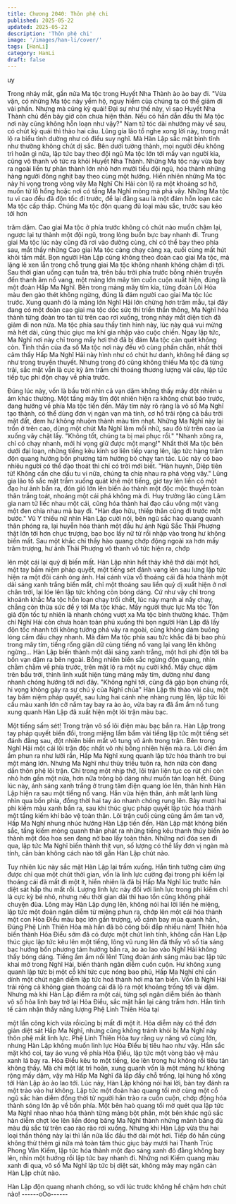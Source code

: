 ```yaml
---
title: Chương 2040: Thôn phệ chi
published: 2025-05-22
updated: 2025-05-22
description: 'Thôn phệ chi'
image: '/images/han-li/cover/'
tags: [HanLi]
category: HanLi
draft: false
---
```


uy

Trong nháy mắt, gần nửa Ma tộc trong Huyết Nha Thành ào ào
bay đi.
"Vừa vặn, có những Ma tộc này yểm hộ, nguy hiểm của chúng ta
có thể giảm đi vài phần. Nhưng mà cũng kỳ quái! Đại sự như thế
này, vì sao Huyết Nha Thành chủ đến bây giờ còn chưa hiện thân.
Nếu có hắn dẫn đầu thì Ma tộc nơi này cũng không hỗn loạn như
vậy?" Nam tử tóc dài nhướng mày về sau, có chút kỳ quái thì thào
hai câu.
Lũng gia lão tổ nghe xong lời này, trong mắt lộ ra biểu tình dường
như có điều suy nghĩ.
Mà Hàn Lập sắc mặt bình tĩnh như thường không chút dị sắc.
Bên dưới tường thành, mọi người đều không trì hoãn gì nữa, lập
tức bay theo đội ngũ Ma tộc lớn tới mấy vạn người kia, cũng vô
thanh vô tức ra khỏi Huyết Nha Thành.
Những Ma tộc này vừa bay ra ngoài liền tự phân thành lớn nhỏ
hơn mười tiểu đội ngũ, hóa thành những hàng người đông nghịt
bay theo cùng một hướng.
Hiển nhiên những Ma tộc này hi vọng trong vòng vây Ma Nghĩ Chi
Hải còn lộ ra một khoảng sơ hở, muốn từ lỗ hổng hoặc nơi có
tầng Ma Nghĩ mỏng mà phá vây.
Những Ma tộc tu vi cao đều đã độn tốc đi trước, để lại đằng sau
là một đám hỗn loạn các Ma tộc cấp thấp.
Chúng Ma tộc độn quang đủ loại màu sắc, trước sau kéo tới hơn

trăm dặm.
Cao giai Ma tộc ở phía trước không có chút nào muốn chậm lại,
ngược lại tự thành một đội ngũ, trong lòng buồn bực bay nhanh
đi.
Trung giai Ma tộc lúc này cũng đã rơi vào đường cùng, chỉ có thể
bay theo phía sau, mắt thấy những Cao giai Ma tộc càng chạy
càng xa, cuối cùng mất hút khỏi tầm mắt.
Bọn người Hàn Lập cũng không theo đoàn cao giai Ma tộc, mà
lặng lẽ xen lẫn trong chỗ trung giai Ma tộc không nhanh không
chậm đi tới.
Sau thời gian uống cạn tuần trà, trên bầu trời phía trước bỗng
nhiên truyền đến thanh âm nổ vang, một mảng lớn mây tím cuồn
cuộn xuất hiện, đúng là một đoàn Hấp Ma Nghĩ.
Bên trong mảng mây tím kia, từng đoàn Lôi Hỏa màu đen gào
thét không ngừng, đúng là đám người cao giai Ma tộc lúc trước.
Xung quanh đó là mảng lớn Nghĩ Hải lớn chừng hơn trăm mẫu,
tại đây đang có một đoàn cao giai ma tộc dốc sức thi triển thần
thông, Ma Nghĩ hóa thành từng đoàn tro tàn từ trên cao rơi
xuống, trong nháy mắt diện tích đã giảm đi non nửa.
Ma tộc phía sau thấy tình hình này, lúc này quá vui mừng mà hét
dài, cũng thúc giục ma khí gia nhập vào cuộc chiến.
Ngay lập tức, Ma Nghĩ nơi này chỉ trong mấy hơi thở đã bị đám
Ma tộc càn quét không còn.
Tinh thần của đa số Ma tộc nơi này đều vô cùng phấn chấn, nhất
thời cảm thấy Hấp Ma Nghĩ Hải này hình như có chút hư danh,
không hề đáng sợ như trong truyền thuyết.
Nhưng trong đó cũng không thiếu Ma tộc đã từng trải, sắc mặt
vẫn là cực kỳ âm trầm chỉ thoáng thương lượng vài câu, lập tức
tiếp tục phi độn chạy về phía trước.

Đúng lúc này, vốn là bầu trời nhìn cả vạn dặm không thấy mây đột
nhiên u ám khác thường. Một tầng mây tím đột nhiên hiện ra
không chút báo trước, đang hướng về phía Ma tộc tiến đến.
Mây tím này rõ ràng là vô số Ma Nghĩ tạo thành, có thể dùng đơn
vị ngàn vạn mà tính, cơ hồ trải rộng cả bầu trời mặt đất, đem hư
không nhuộm thành màu tím nhạt.
Những Ma Nghĩ này lại trốn ở trên cao, dùng một chút Ma Nghĩ
làm mồi nhử, sau đó từ trên cao ùa xuống vây chặt lấy.
"Không tốt, chúng ta bị mai phục rồi."
"Nhanh xông ra, chỉ có chạy nhanh, mới hi vọng giữ được một
mạng!"
Nhất thời Ma tộc bên dưới đại loạn, những tiếng kêu kinh sợ liên
tiếp vang lên, lập tức hàng trăm độn quang hướng bốn phương
tám hướng bỏ chạy tan tác.
Lúc này có bao nhiêu người có thể đào thoát thì chỉ có trời mới
biết.
"Hàn huynh, Diệp tiên tử! Không cần che dấu tu vi nữa, chúng ta
chia nhau ra phá vòng vây." Lũng gia lão tổ sắc mặt trầm xuống
quát khẽ một tiếng, giơ tay lên liền có một đạo hư ảnh bắn ra, đón
gió lớn lên biến ảo thành một độc mộc thuyền toàn thân trắng
toát, nhoáng một cái phá không mà đi.
Huy trưởng lão cùng Lâm gia nam tử liếc nhau một cái, cũng hóa
thành hai đạo cầu vồng một vàng một đen chia nhau mà bay đi.
"Hàn đạo hữu, thiếp thân cũng đi trước một bước." Vũ Y thiếu nữ
nhìn Hàn Lập cười nói, bên ngũ sắc hào quang quanh thân phóng
ra, lại huyễn hóa thành một đầu hư ảnh Ngũ Sắc Thải Phượng
thật lớn tới hơn chục trượng, bao bọc lấy nữ tử rồi nhập vào trong
hư không biến mất.
Sau một khắc chỉ thấy hào quang chớp động ngoài xa hơn mấy
trăm trượng, hư ảnh Thải Phượng vô thanh vô tức hiện ra, chớp

lên một cái lại quỷ dị biến mất.
Hàn Lập nhìn hết thảy khẽ thở dài một hơi, một tay bấm niệm
pháp quyết, một tiếng sét đánh vang lên sau lưng lập tức hiện ra
một đôi cánh óng ánh.
Hai cánh vừa vỗ thoáng cái đã hóa thành một dải sáng xanh trắng
biến mất, chỉ một thoáng sau liền quỷ dị xuất hiện ở nơi chân trời,
lại lóe lên lập tức không còn bóng dáng.
Cứ như vậy chỉ trong khoảnh khắc Ma tộc hỗn loạn chạy trối chết,
lúc này mạnh ai nấy chạy, chẳng còn thừa sức để ý tới Ma tộc
khác.
Mấy người thực lực Ma tộc Tôn giả độn tốc tự nhiên là nhanh
chóng vượt xa Ma tộc bình thường khác.
Thậm chí Nghĩ Hải còn chưa hoàn toàn phủ xuống thì bọn người
Hàn Lập đã lấy độn tốc nhanh tới không tưởng phá vây ra ngoài,
cũng không dám buông lỏng cắm đầu chạy nhanh.
Mà đám Ma tộc phía sau tức khắc đã bị bao phủ trong mây tím,
tiếng rống giận dữ cùng tiếng nổ vang lại vang lên không ngừng...
Hàn Lập biến thành một dải sáng xanh trắng, một hơi phi độn tới
ba bốn vạn dặm ra bên ngoài. Bỗng nhiên biến sắc ngừng độn
quang, nhìn chằm chằm về phía trước, trên mặt lộ ra một nụ cười
khổ.
Mấy chục dặm trên bầu trời, thình lình xuất hiện từng mảng mây
tím, dường như đang nhanh chóng hướng tới nơi đây.
"Không nghĩ tới, cũng đã gặp bọn chúng rồi, hi vọng không gây ra
sự chú ý của Nghĩ chúa"
Hàn Lập thì thào vài câu, một tay bấm niệm pháp quyết, sau lưng
hai cánh nhẹ nhàng rung lên, lập tức lôi cầu màu xanh lớn cỡ
nắm tay bay ra ào ào, vừa bay ra đã ầm ầm nổ tung xung quanh
Hàn Lập đã xuất hiện một lôi trận màu bạc.

Một tiếng sấm sét!
Trong trận vô số lôi điện màu bạc bắn ra.
Hàn Lập trong tay pháp quyết biến đổi, trong miệng lẩm bẩm vài
tiếng lập tức một tiếng sét đánh đằng sau, đột nhiên biến mất vô
tung vô ảnh trong trận.
Bên trong Nghĩ Hải một cái lôi trận độc nhất vô nhị bỗng nhiên
hiện mà ra.
Lôi điên ầm ầm phun ra như lưỡi rắn, Hấp Ma Nghĩ xung quanh
lập tức hóa thành tro bụi một mảng lớn.
Nhưng Ma Nghĩ như thủy triều tuôn ra, hơn nữa còn đang dần
thôn phệ lôi trận.
Chỉ trong một nhịp thở, lôi trận liên tục co rút chỉ còn nhỏ hơn gần
một nửa, hơn nữa trông bộ dáng như muốn tán loạn hết.
Đúng lúc này, ánh sáng xanh trắng ở trung tâm điện quang lóe
lên, thân hình Hàn Lập hiện ra sau một tiếng nổ vang.
Hắn vừa hiện thân, ánh mắt lạnh lùng nhìn qua bốn phía, đồng
thời hai tay áo nhanh chóng rung lên.
Bảy mươi hai phi kiếm màu xanh bắn ra, sau khi thúc giục pháp
quyết lập tức hóa thành một tầng kiếm khí bảo vệ toàn thân.
Lôi trận cuối cùng cũng ầm ầm tan vỡ, Hấp Ma Nghĩ nhung nhúc
hướng Hàn Lập tiến đến.
Hàn Lập mặt không biến sắc, tầng kiếm mỏng quanh thân phát ra
những tiếng kêu thanh thúy biến ảo thành một đóa hoa sen đang
nở bao lấy toàn thân.
Những nơi đóa sen đi qua, lập tức Ma Nghĩ biến thành thịt vụn, số
lượng có thể lấy đơn vị ngàn mà tính, căn bản không cách nào tới
gần Hàn Lập chút nào.

Tuy nhiên lúc này sắc mặt Hàn Lập lại trầm xuống.
Hắn tinh tường cảm ứng được chỉ qua một chút thời gian, vốn là
linh lực cường đại trong phi kiếm lại thoáng cái đã mất đi một ít,
hiển nhiên là đã bị Hấp Ma Nghĩ lúc trước hắn diệt sát hấp thu
mất rồi.
Lượng linh lực này đối với linh lực trong phi kiếm chỉ là cực kỳ bé
nhỏ, nhưng nếu thời gian dài thì hao tổn cũng không phải chuyện
đùa.
Lông mày Hàn Lập dựng lên, không nói hai lời liền hé miệng, lập
tức một đoàn ngân diễm từ miệng phun ra, chớp lên một cái hóa
thành một con Hỏa Điểu màu bạc lớn gần trượng, vỗ cánh bay
múa quanh hắn.,
Đúng Phệ Linh Thiên Hỏa mà hắn đã bỏ công bồi đắp nhiều năm!
Thiên hỏa biến thành Hỏa Điểu sớm đã có được một chút linh
tính, không cần Hàn Lập thúc giục lập tức kêu lên một tiếng, lông
vũ rung lên đã thấy vô số tia sáng bạc hướng bốn phương tám
hướng bắn ra, ào ào lao vào Nghĩ Hải không thấy bóng dáng.
Tiếng ầm ầm nổi lên!
Từng đoàn ánh sáng màu bạc lập tức khai mở trong Nghĩ Hải,
biến thành ngân diễm cuồn cuộn.
Hư không xung quanh lập tức bị một cỗ khí tức cực nóng bao
phủ, Hấp Ma Nghĩ chỉ cần dính một chút ngân diễm lập tức hoá
thành hơi mà tan biến.
Vốn là Nghĩ Hải trải rộng cả không gian thoáng cái đã lộ ra một
khoảng trống tới vài dặm.
Nhưng mà khi Hàn Lập điểm ra một cái, từng sợi ngân diễm biến
ảo thành vô số hỏa linh bay trở lại Hỏa Điểu, sắc mặt hắn lại càng
trầm hơn.
Hắn tinh tế cảm nhận thấy năng lượng Phệ Linh Thiên Hỏa tại

một lần công kích vừa rồicũng bị mất đi một ít.
Hỏa diễm này có thể đơn giản diệt sát Hấp Ma Nghĩ, nhưng cũng
không tránh khỏi bị Ma Nghĩ này thôn phệ mất linh lực.
Phệ Linh Thiên Hỏa tuy rằng uy năng vô cùng lớn, nhưng Hàn
Lập không muốn linh lực Hỏa Điểu bị tiêu hao như vậy.
Hắn sắc mặt khó coi, tay áo vung về phía Hỏa Điểu, lập tức một
vòng bảo vệ màu xanh lá bay ra.
Hỏa Điểu kêu to một tiếng, lóe lên trong hư không rồi tiêu tán
không thấy.
Mà chỉ một lát trì hoãn, xung quanh vốn là một mảng hư không
rộng mấy dặm, vậy mà Hấp Ma Nghĩ đã lấp đầy chỗ trống, lại
hùng hổ xông tới Hàn Lập ào ào lao tới.
Lúc này, Hàn Lập không nói hai lời, bàn tay đánh ra một trảo vào
hư không.
Lập tức một đoàn hào quang tối mờ cùng một cổ ngũ sắc hàn
diễm đồng thời từ người hắn trào ra cuồn cuộn, chớp động hóa
thành sóng lớn ập về bốn phía.
Một bên haò quang tối mờ quét qua lập tức Ma Nghĩ nhao nhao
hóa thành từng mảng bột phấn, một bên khác ngũ sắc hàn diễm
chợt lóe lên liền đóng băng Ma Nghĩ thành những mảnh băng đủ
màu đủ sắc từ trên cao rào rào rơi xuống.
Nhưng khi Hàn Lập vừa thu hai loại thần thông này lại thì lần nữa
lắc đầu thở dài một hơi.
Tiếp đó hắn cũng không thử thêm gì nữa mà toàn tâm thúc giục
bảy mươi hai Thanh Trúc Phong Vân Kiếm, lập tức hóa thành một
đạo sáng xanh đỏ đằng không bay lên, nhìn một hướng rồi lập
tức bay nhanh đi.
Những nơi Kiếm quang màu xanh đi qua, vô số Ma Nghĩ lập tức
bị diệt sát, không mảy may ngăn cản Hàn Lập chút nào.

Hàn Lập độn quang nhanh chóng, so với lúc trước không hề
chậm hơn chút nào!
------oOo------
